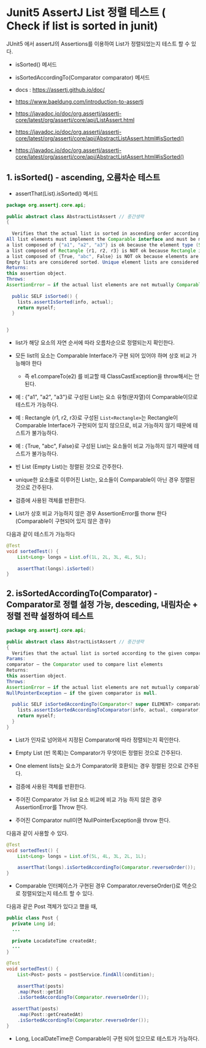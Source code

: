 

# Junit5 AssertJ List 정렬 테스트 ( Check if list is sorted in junit)



JUnit5 에서 assertJ의 Assertions를 이용하여  List가 정렬되었는지 테스트 할 수 있다.



* isSorted() 메서드
* isSortedAccordingTo(Comparator comparator) 메서드



* docs : https://assertj.github.io/doc/
* https://www.baeldung.com/introduction-to-assertj
* https://javadoc.io/doc/org.assertj/assertj-core/latest/org/assertj/core/api/ListAssert.html
* https://javadoc.io/doc/org.assertj/assertj-core/latest/org/assertj/core/api/AbstractListAssert.html#isSorted()
* https://javadoc.io/doc/org.assertj/assertj-core/latest/org/assertj/core/api/AbstractListAssert.html#isSorted()



## 1. isSorted() - ascending, 오름차순 테스트 



* assertThat(List).isSorted() 메서드

```java
package org.assertj.core.api;
              
public abstract class AbstractListAssert // 중간생략
{
  
  Verifies that the actual list is sorted in ascending order according to the natural ordering of its elements.
All list elements must implement the Comparable interface and must be mutually comparable (that is, e1.compareTo(e2) must not throw a ClassCastException for any elements e1 and e2 in the list), examples :
a list composed of {"a1", "a2", "a3"} is ok because the element type (String) is Comparable
a list composed of Rectangle {r1, r2, r3} is NOT ok because Rectangle is not Comparable
a list composed of {True, "abc", False} is NOT ok because elements are not mutually comparable
Empty lists are considered sorted. Unique element lists are considered sorted unless the element type is not Comparable.
Returns:
this assertion object.
Throws:
AssertionError – if the actual list elements are not mutually Comparable.
  
  public SELF isSorted() {
    lists.assertIsSorted(info, actual);
    return myself;
  }

 
}
```

* list가 해당 요소의 자연 순서에 따라 오름차순으로 정렬되는지 확인한다.

* 모든 list의 요소는 Comparable Interface가 구현 되어 있어야 하며 상호 비교 가능해야 한다
  * 즉 e1.compareTo(e2) 를 비교할 때 ClassCastException을 throw해서는 안된다. 

* 예 : {"a1", "a2", "a3"}로 구성된 List는 요소 유형(문자열)이 Comparable이므로 테스트가 가능하다.
* 예 : Rectangle {r1, r2, r3}로 구성된 `List<Rectangle>`는  Rectangle이 Comparable Interface가 구현되어 있지 않으므로, 비교 가능하지 않기 때문에 테스트가 불가능하다.

* 예 : {True, "abc", False}로 구성된 List는 요소들이  비교 가능하지 않기 때문에 테스트가 불가능하다.
* 빈 List (Empty List)는 정렬된 것으로 간주한다.
* unique한 요소들로 이루어진 List는, 요소들이 Comparable이 아닌 경우 정렬된 것으로 간주된다.
* 검증에 사용된 객체를 반환한다. 
* List가 상호 비교 가능하지 않은 경우 AssertionError를 thorw 한다 (Comparable이 구현되어 있지 않은 경우)



다음과 같이 테스트가 가능하다

```java
@Test
void sortedTest() {
	List<Long> longs = List.of(1L, 2L, 3L, 4L, 5L); 
	
	assertThat(longs).isSorted()
}
```



## 2. isSortedAccordingTo(Comparator) - Comparator로 정렬 설정 가능, desceding, 내림차순 + 정렬 전략 설정하여 테스트

```java
package org.assertj.core.api;
              
public abstract class AbstractListAssert // 중간생략
{
  Verifies that the actual list is sorted according to the given comparator. Empty lists are considered sorted whatever the comparator is. One element lists are considered sorted if the element is compatible with comparator.
Params:
comparator – the Comparator used to compare list elements
Returns:
this assertion object.
Throws:
AssertionError – if the actual list elements are not mutually comparable according to given Comparator.
NullPointerException – if the given comparator is null.
  
  public SELF isSortedAccordingTo(Comparator<? super ELEMENT> comparator) {
    lists.assertIsSortedAccordingToComparator(info, actual, comparator);
    return myself;
  }
}
```

* List가 인자로 넘어와서 지정된 Comparator에 따라 정렬되는지 확인한다.

* Empty List (빈 목록)는 Comparator가 무엇이든 정렬된 것으로 간주된다.
* One element lists는 요소가 Comparator와 호환되는 경우 정렬된 것으로 간주된다.
* 검증에 사용된 객체를 반환한다.
* 주어진 Comparator 가 list 요소 비교에 비교 가능 하지 않은 경우 AssertionError를 Throw 한다.
* 주어진 Comparator null이면 NullPointerException을 throw 한다.



다음과 같이 사용할 수 있다. 

```java
@Test
void sortedTest() {
	List<Long> longs = List.of(5L, 4L, 3L, 2L, 1L);
	
	assertThat(longs).isSortedAccordingTo(Comparator.reverseOrder());
}
```

* Comparable 인터페이스가 구현된 경우 Comparator.reverseOrder()로 역순으로 정렬되었는지 테스트 할 수 있다. 



다음과 같은 Post 객체가 있다고 했을 때, 

```java
public class Post {
  private Long id;
  ...
    
  private LocadateTime createdAt;
  ...
}
```



```java
@Test
void sortedTest() {
	List<Post> posts = postService.findAll(condition);
	
	assertThat(posts)
    .map(Post::getId)
    .isSortedAccordingTo(Comparator.reverseOrder());
  
  assertThat(posts)
    .map(Post::getCreatedAt)
    .isSortedAccordingTo(Comparator.reverseOrder());
}
```

* Long, LocalDateTime은 Comparable이 구현 되어 있으므로 테스트가 가능하다.







